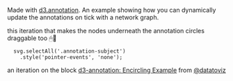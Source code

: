 Made with [d3.annotation](http://d3-annotation.susielu.com). An example showing how you can dynamically update the annotations on tick with a network graph.

this iteration that makes the nodes underneath the annotation circles draggable too 🖱🎉

```
  svg.selectAll('.annotation-subject')
    .style('pointer-events', 'none');
```

an iteration on the block [d3-annotation: Encircling Example](https://bl.ocks.org/susielu/24ad9f80b9b681ce967f6005a03384f3) from [@datatoviz](https://twitter.com/datatoviz)
